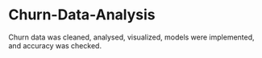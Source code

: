 # Churn-Data-Analysis
Churn data was cleaned, analysed, visualized, models were implemented, and accuracy was checked.
